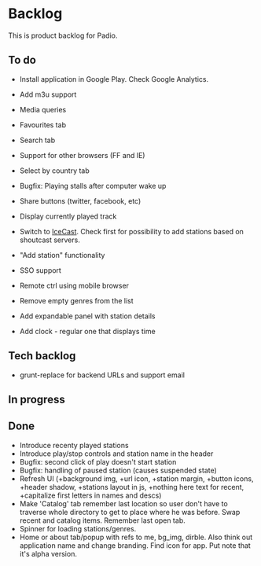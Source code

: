 Backlog
=======

This is product backlog for Padio.

To do
-----
* Install application in Google Play. Check Google Analytics.

* Add m3u support

* Media queries

* Favourites tab

* Search tab

* Support for other browsers (FF and IE)

* Select by country tab

* Bugfix: Playing stalls after computer wake up

* Share buttons (twitter, facebook, etc)

* Display currently played track

* Switch to [IceCast](http://api.dir.xiph.org/experimental/full). Check first for possibility to add stations based on shoutcast servers.

* "Add station" functionality

* SSO support

* Remote ctrl using mobile browser

* Remove empty genres from the list

* Add expandable panel with station details

* Add clock - regular one that displays time

Tech backlog
------------
* grunt-replace for backend URLs and support email

In progress
-----------

Done
----
* Introduce recenty played stations
* Introduce play/stop controls and station name in the header
* Bugfix: second click of play doesn't start station
* Bugfix: handling of paused station (causes suspended state)
* Refresh UI (+background img, +url icon, +station margin, +button icons, +header shadow, +stations layout in js, +nothing here text for recent, +capitalize first letters in names and descs)
* Make 'Catalog' tab remember last location so user don't have to traverse
  whole directory to get to place where he was before. Swap recent and catalog items.
  Remember last open tab.
* Spinner for loading stations/genres.
* Home or about tab/popup with refs to me, bg_img, dirble. Also think out application name and change branding. Find icon for app. Put note that it's alpha version.


